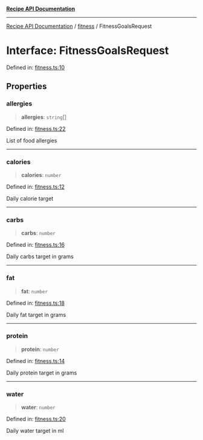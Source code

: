 [**Recipe API Documentation**](../../README.md)

***

[Recipe API Documentation](../../README.md) / [fitness](../README.md) / FitnessGoalsRequest

# Interface: FitnessGoalsRequest

Defined in: [fitness.ts:10](https://github.com/arniber21/hackNYU-backend/blob/a36628e39c1ef7700a4906f448b936b351e377d1/src/routes/fitness.ts#L10)

## Properties

### allergies

> **allergies**: `string`[]

Defined in: [fitness.ts:22](https://github.com/arniber21/hackNYU-backend/blob/a36628e39c1ef7700a4906f448b936b351e377d1/src/routes/fitness.ts#L22)

List of food allergies

***

### calories

> **calories**: `number`

Defined in: [fitness.ts:12](https://github.com/arniber21/hackNYU-backend/blob/a36628e39c1ef7700a4906f448b936b351e377d1/src/routes/fitness.ts#L12)

Daily calorie target

***

### carbs

> **carbs**: `number`

Defined in: [fitness.ts:16](https://github.com/arniber21/hackNYU-backend/blob/a36628e39c1ef7700a4906f448b936b351e377d1/src/routes/fitness.ts#L16)

Daily carbs target in grams

***

### fat

> **fat**: `number`

Defined in: [fitness.ts:18](https://github.com/arniber21/hackNYU-backend/blob/a36628e39c1ef7700a4906f448b936b351e377d1/src/routes/fitness.ts#L18)

Daily fat target in grams

***

### protein

> **protein**: `number`

Defined in: [fitness.ts:14](https://github.com/arniber21/hackNYU-backend/blob/a36628e39c1ef7700a4906f448b936b351e377d1/src/routes/fitness.ts#L14)

Daily protein target in grams

***

### water

> **water**: `number`

Defined in: [fitness.ts:20](https://github.com/arniber21/hackNYU-backend/blob/a36628e39c1ef7700a4906f448b936b351e377d1/src/routes/fitness.ts#L20)

Daily water target in ml
